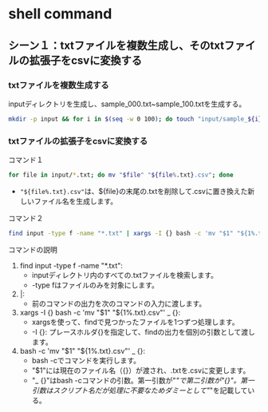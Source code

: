 # shell command

## シーン１：txtファイルを複数生成し、そのtxtファイルの拡張子をcsvに変換する

### txtファイルを複数生成する
inputディレクトリを生成し、sample_000.txt~sample_100.txtを生成する。
```bash
mkdir -p input && for i in $(seq -w 0 100); do touch "input/sample_${i}.txt"; done
```
### txtファイルの拡張子をcsvに変換する
コマンド１
```bash
for file in input/*.txt; do mv "$file" "${file%.txt}.csv"; done
```
- `"${file%.txt}.csv"`は、${file}の末尾の.txtを削除して.csvに置き換えた新しいファイル名を生成します。

コマンド２
```bash
find input -type f -name "*.txt" | xargs -I {} bash -c 'mv "$1" "${1%.txt}.csv"' _ {}
```
コマンドの説明
1. find input -type f -name "*.txt":
   - inputディレクトリ内のすべての.txtファイルを検索します。
   - -type fはファイルのみを対象にします。
1. |:
    - 前のコマンドの出力を次のコマンドの入力に渡します。
1. xargs -I {} bash -c 'mv "$1" "${1%.txt}.csv"' _ {}:
   - xargsを使って、findで見つかったファイルを1つずつ処理します。
   - -I {}: プレースホルダ{}を指定して、findの出力を個別の引数として渡します。
1. bash -c 'mv "$1" "${1%.txt}.csv"' _ {}:
   - bash -cでコマンドを実行します。
   - "$1"には現在のファイル名（{}）が渡され、.txtを.csvに変更します。
   - "_ {}"はbash -cコマンドの引数。第一引数が"_"で第二引数が"{}"。第一引数はスクリプト名だが処理に不要なためダミーとして"_"を記載している。
